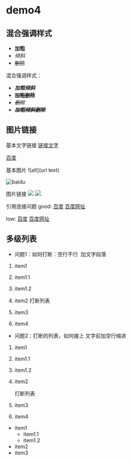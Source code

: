 # demo4

## 混合强调样式
* **加粗**
* *倾斜*
* ~~删除~~

混合强调样式：
* ***加粗倾斜***
* **~~加粗删除~~**
* ~~*删除*~~
* ***~~加粗倾斜删除~~***

## 图片链接

基本文字链接
[链接文字](URL)

[百度](http://www.baidu.com)

基本图片
![alt](url text)

![baidu](http://www.baidu.com/img/bd_logo1.png '百度')

图片链接
[![](http://www.baidu.com/img/bd_logo1.png)](http://www.baidu.com)
[![](baidu_logo)](baidu)

引用连接问题
good:
[百度][baidu]
[百度网址][baidu]

low:
[百度]
[百度网址]
<!-- 链接 -->

[baidu]:http://www.baidu.com
[baidu_logo]:http://www.baidu.com/img/bd_logo1.png
[百度]:http://www.baidu.com
[百度网址]:http://www.baidu.com

## 多级列表
- 问题1：如何打断：空行不行  加文字段落
1. item1
  1. item1.1
  2. item1.2
2. item2
打断列表
3. item3


4. item4
- 问题2：打断的列表，如何接上 文字前加空行缩进
1. item1
  1. item1.1
  2. item1.2
2. item2

    打断列表

3. item3


4. item4

- item1
  - item1.1
  - item1.2
- item2
- item3
